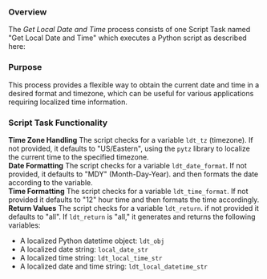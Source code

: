 ### Overview
The *Get Local Date and Time* process consists of one Script Task named "Get Local Date and Time" which executes a Python script as described here:  
### Purpose
This process provides a flexible way to obtain the current date and time in a desired format and timezone, which can be useful for various applications requiring localized time information.
### Script Task Functionality
**Time Zone Handling**
The script checks for a variable `ldt_tz` (timezone). If not provided, it defaults to "US/Eastern", using the `pytz` library to localize the current time to the specified timezone.  
**Date Formatting**
The script checks for a variable `ldt_date_format`. If not provided, it defaults to "MDY" (Month-Day-Year). and then formats the date according to the variable.  
**Time Formatting**
The script checks for a variable `ldt_time_format`. If not provided it defaults to "12" hour time and then formats the time accordingly.  
**Return Values**
The script checks for a variable `ldt_return`. if not provided it defaults to "all". If `ldt_return` is "all," it generates and returns the following variables:
- A localized Python datetime object: `ldt_obj`
- A localized date string: `local_date_str`
- A localized time string: `ldt_local_time_str`
- A localized date and time string: `ldt_local_datetime_str`